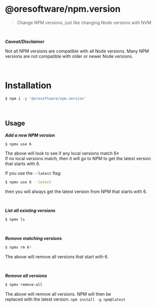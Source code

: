 
# @oresoftware/npm.version

>
> Change NPM versions, just like changing Node versions with NVM
>

<br>

***Caveat/Disclaimer***

Not all NPM versions are compatible with all Node versions.
Many NPM versions are not compatible with older or newer Node versions.

<br>

# Installation

```bash
$ npm i -g '@oresoftware/npm.version'
```

<br>

## Usage

<i>__Add a new NPM version__</i>

```bash
$ npmv use 6
```

The above will look to see if any local versions match 6* <br>
If no local versions match, then it will go to NPM to get the latest version that starts with 6. <br>

If you use the `--latest` flag:

```bash
$ npmv use 6 --latest
```

then you will always get the latest version from NPM that starts with 6.

<br>

<i>__List all existing versions__</i>

```bash
$ npmv ls
```

<br>

<i>__Remove matching versions__</i>

```bash
$ npmv rm 6*
```

The above will remove all versions that start with 6.

<br>

<i>__Remove all versions__</i>

```bash
$ npmv remove-all
```

The above will remove all versions. NPM will then be <br>
replaced with the latest version: `npm install -g npm@latest`



